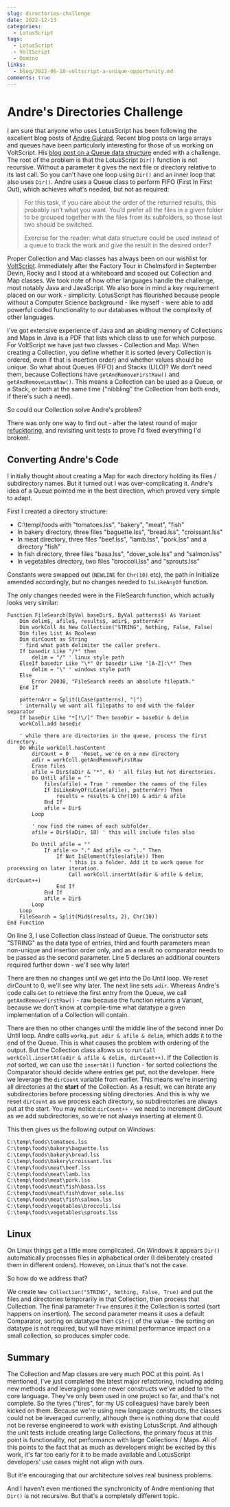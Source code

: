 ```yaml
---
slug: directories-challenge
date: 2022-12-13
categories:
  - LotusScript
tags: 
  - LotusScript
  - VoltScript
  - Domino
links:
  - blog/2022-06-10-voltscript-a-unique-opportunity.md
comments: true
---
```

# Andre's Directories Challenge

I am sure that anyone who uses LotusScript has been following the excellent blog posts of [Andre Guirard](https://lotusscript.torknado.com/blog). Recent blog posts on large arrays and queues have been particularly interesting for those of us working on VoltScript. His [blog post on a Queue data structure](https://lotusscript.torknado.com/blog/queue-data-structure/) ended with a challenge. The root of the problem is that the LotusScript `Dir()` function is not recursive. Without a parameter it gives the next file or directory relative to its last call. So you can't have one loop using `Dir()` and an inner loop that also uses `Dir()`. Andre uses a Queue class to perform FIFO (First In First Out), which achieves what's needed, but not as required:

<!-- more -->

> For this task, if you care about the order of the returned results, this probably isn’t what you want. You’d prefer all the files in a given folder to be grouped together with the files from its subfolders, so those last two should be switched.
>
> Exercise for the reader: what data structure could be used instead of a queue to track the work and give the result in the desired order?

Proper Collection and Map classes has always been on our wishlist for [VoltScript](./2022-06-10-voltscript-a-unique-opportunity.md). Immediately after the Factory Tour in Chelmsford in September Devin, Rocky and I stood at a whiteboard and scoped out Collection and Map classes. We took note of how other languages handle the challenge, most notably Java and JavaScript. We also bore in mind a key requirement placed on our work - simplicity. LotusScript has flourished because people without a Computer Science background - like myself - were able to add powerful coded functionality to our databases without the complexity of other languages.

I've got extensive experience of Java and an abiding memory of Collections and Maps in Java is a PDF that lists which class to use for which purpose. For VoltScript we have just two classes - Collection and Map. When creating a Collection, you define whether it is sorted (every Collection is ordered, even if that is insertion order) and whether values should be unique. So what about Queues (FIFO) and Stacks (LILO)? We don't need them, because Collections have `getAndRemoveFirstRaw()` and `getAndRemoveLastRaw()`. This means a Collection can be used as a Queue, or a Stack, or both at the same time ("nibbling" the Collection from both ends, if there's such a need).

So could our Collection solve Andre's problem?

There was only one way to find out - after the latest round of major [refucktoring](https://www.urbandictionary.com/define.php?term=refucktor), and revisiting unit tests to prove I'd fixed everything I'd broken!.

## Converting Andre's Code

I initially thought about creating a Map for each directory holding its files / subdirectory names. But it turned out I was over-complicating it. Andre's idea of a Queue pointed me in the best direction, which proved very simple to adapt.

First I created a directory structure:

- C:\temp\foods with "tomatoes.lss", "bakery", "meat", "fish"
- In bakery directory, three files "baguette.lss", "bread.lss", "croissant.lss"
- In meat directory, three files "beef.lss", "lamb.lss", "pork.lss" and a directory "fish"
- In fish directory, three files "basa.lss", "dover_sole.lss" and "salmon.lss"
- In vegetables directory, two files "broccoli.lss" and "sprouts.lss"

Constants were swapped out (`NEWLINE` for `Chr(10)` etc), the path in Initialize amended accordingly, but no changes needed to `IsLikeAnyOf` function.

The only changes needed were in the FileSearch function, which actually looks very similar:

``` vbscript
Function FileSearch(ByVal baseDir$, ByVal patterns$) As Variant
	Dim delim$, afile$, results$, adir$, patternArr
	Dim workColl As New Collection("STRING", Nothing, False, False)
	Dim files List As Boolean
	Dim dirCount as String
	' find what path delimiter the caller prefers.
	If basedir Like "/*" then
		delim = "/" ' linux style path
	ElseIf basedir Like "\*" Or basedir Like "[A-Z]:\*" Then
		delim = "\" ' windows style path
	Else
		Error 20030, "FileSearch needs an absolute filepath."
	End If
	
	patternArr = Split(LCase(patterns), "|")
	' internally we want all filepaths to end with the folder separator
	If baseDir Like "*[!\/]" Then baseDir = baseDir & delim
	workColl.add basedir
	
	' while there are directories in the queue, process the first directory.
	Do While workColl.hasContent
        dirCount = 0    'Reset, we're on a new directory
		adir = workColl.getAndRemoveFirstRaw
		Erase files
		afile = Dir$(aDir & "*", 6) ' all files but not directories.
		Do Until afile = ""
			files(afile) = True ' remember the names of the files
			If IsLikeAnyOf(LCase(aFile), patternArr) Then
				results = results & Chr(10) & adir & afile
			End If
			afile = Dir$
		Loop
		
		' now find the names of each subfolder.
		afile = Dir$(aDir, 18) ' this will include files also
        
		Do Until afile = ""
			If afile <> "." And afile <> ".." Then
				If Not IsElement(files(afile)) Then
					' this is a folder. Add it to work queue for processing on later iteration.
					Call workColl.insertAt(adir & afile & delim, dirCount++)
				End If
			End If
			afile = Dir$
		Loop
	Loop
	FileSearch = Split(Mid$(results, 2), Chr(10))
End Function
```

On line 3, I use Collection class instead of Queue. The constructor sets "STRING" as the data type of entries, third and fourth parameters mean non-unique and insertion order only, and as a result no comparator needs to be passed as the second parameter. Line 5 declares an additional counters required further down - we'll see why later!

There are then no changes until we get into the Do Until loop. We reset dirCount to 0, we'll see why later. The next line sets `adir`. Whereas Andre's code calls `Get` to retrieve the first entry from the Queue, we call `getAndRemoveFirstRaw()` - raw because the function returns a Variant, because we don't know at compile-time what datatype a given implementation of a Collection will contain.

There are then no other changes until the middle line of the second inner Do Until loop. Andre calls `workq.put adir & afile & delim`, which adds it to the end of the Queue. This is what causes the problem with ordering of the output. But the Collection class allows us to run `Call workColl.insertAt(adir & afile & delim, dirCount++)`. If the Collection is *not* sorted, we can use the `insertAt()` function - for sorted collections the Comparator should decide where entries get put, not the developer. Here we leverage the `dirCount` variable from earlier. This means we're inserting all directories at the **start** of the Collection. As a result, we can iterate any subdirectories before processing sibling directories. And this is why we reset `dirCount` as we process each directory, so subdirectories are always put at the start. You may notice `dirCount++` - we need to increment dirCount as we add subdirectories, so we're not always inserting at element 0.

This then gives us the following output on Windows:

``` txt
C:\temp\foods\tomatoes.lss
C:\temp\foods\bakery\baguette.lss
C:\temp\foods\bakery\bread.lss
C:\temp\foods\bakery\croissant.lss
C:\temp\foods\meat\beef.lss
C:\temp\foods\meat\lamb.lss
C:\temp\foods\meat\pork.lss
C:\temp\foods\meat\fish\basa.lss
C:\temp\foods\meat\fish\dover_sole.lss
C:\temp\foods\meat\fish\salmon.lss
C:\temp\foods\vegetables\broccoli.lss
C:\temp\foods\vegetables\sprouts.lss
```

## Linux

On Linux things get a little more complicated. On Windows it appears `Dir()` automatically processes files in alphabetical order (I deliberately created them in different orders). However, on Linux that's not the case.

So how do we address that?

We create `New Collection("STRING", Nothing, False, True)` and put the files and directories temporarily in that Collection, then process that Collection. The final parameter `True` ensures it the Collection is sorted (sort happens on insertion). The second parameter means it uses a default Comparator, sorting on datatype then `CStr()` of the value - the sorting on datatype is not required, but will have minimal performance impact on a small collection, so produces simpler code.

## Summary

The Collection and Map classes are very much POC at this point. As I mentioned, I've just completed the latest major refactoring, including adding new methods and leveraging some newer constructs we've added to the core language. They've only been used in one project so far, and that's not complete. So the tyres ("tires", for my US colleagues) have barely been kicked on them. Because we're using new language constructs, the classes could not be leveraged currently, although there is nothing done that could not be reverse engineered to work with existing LotusScript. And although the unit tests include creating large Collections, the primary focus at this point is functionality, not performance with large Collections / Maps. All of this points to the fact that as much as developers might be excited by this work, it's far too early for it to be made available and LotusScript developers' use cases might not align with ours.

But it'e encouraging that our architecture solves real business problems.

And I haven't even mentioned the synchronicity of Andre mentioning that `Dir()` is not recursive. But that's a completely different topic.
